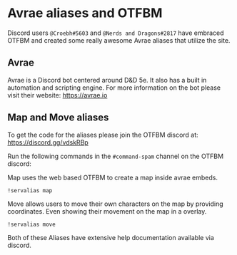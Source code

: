 # Avrae aliases and OTFBM

Discord users `@Croebh#5603` and `@Nerds and Dragons#2817` have embraced OTFBM and created some really awesome Avrae aliases that utilize the site.

## Avrae

Avrae is a Discord bot centered around D&D 5e.  It also has a built in automation and scripting engine.  For more information on the bot please visit their website: https://avrae.io

## Map and Move aliases

To get the code for the aliases please join the OTFBM discord at: https://discord.gg/vdskRBp

Run the following commands in the `#command-spam` channel on the OTFBM discord:


Map uses the web based OTFBM to create a map inside avrae embeds.
```
!servalias map
```
Move allows users to move their own characters on the map by providing coordinates.  Even showing their movement on the map in a overlay.
```
!servalias move
```
Both of these Aliases have extensive help documentation available via discord.  

